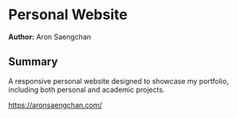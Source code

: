 # Personal Website

**Author:** Aron Saengchan

## Summary
A responsive personal website designed to showcase my portfolio, including both personal and academic projects.

<a href="https://aronsaengchan.com/" target="_blank">https://aronsaengchan.com/</a>